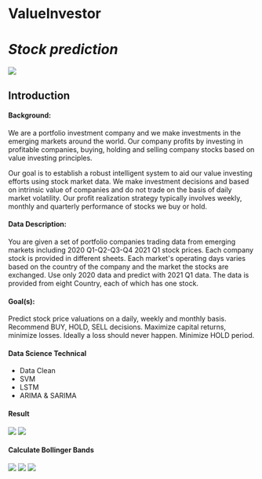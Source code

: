 
# ValueInvestor
# *Stock prediction*
![](https://github.com/selene009/ValueInvestor/blob/main/img/Stock.webp)
## Introduction
#### Background:


We are a portfolio investment company and we make investments in the emerging markets around the world. Our company profits by investing in profitable companies, buying, holding and selling company stocks based on value investing principles.


Our goal is to establish a robust intelligent system to aid our value investing efforts using stock market data. We make investment decisions and based on intrinsic value of companies and do not trade on the basis of daily market volatility. Our profit realization strategy typically involves weekly, monthly and quarterly performance of stocks we buy or hold.


#### Data Description:


You are given a set of portfolio companies trading data from emerging markets including 2020 Q1-Q2-Q3-Q4 2021 Q1 stock prices. Each company stock is provided in different sheets. Each market's operating days varies based on the country of the company and the market the stocks are exchanged. Use only 2020 data and predict with 2021 Q1 data.
The data is provided from eight Country, each of which has one stock.
#### Goal(s):


Predict stock price valuations on a daily, weekly and monthly basis. Recommend BUY, HOLD, SELL decisions. Maximize capital returns, minimize losses. Ideally a loss should never happen. Minimize HOLD period.

#### Data Science Technical
* Data Clean
* SVM
* LSTM
* ARIMA & SARIMA
#### Result 
![](https://github.com/selene009/ValueInvestor/blob/main/img/1664355027614.png)
![](https://github.com/selene009/ValueInvestor/blob/main/img/1664355059322.png)
#### Calculate Bollinger Bands
![](https://github.com/selene009/ValueInvestor/blob/main/img/1664339929175.png)
![](https://github.com/selene009/ValueInvestor/blob/main/img/1664339960202.png)
![](https://github.com/selene009/ValueInvestor/blob/main/img/1664340674503.png)
